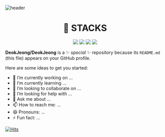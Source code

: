 ![header](https://capsule-render.vercel.app/api?type=Slice&color=gradient&customColorList=14,15,18,28&height=300&section=header&text=%20Hello!%20I'm%20Bora!%20&animation=fadeIn&fontColor=424242&fontSize=90&fontAlign=50&descSize=30)   

<div align=center><h1>🌱 STACKS</h1></div>
<div align=center>
<img src="https://img.shields.io/badge/javascript-F7DF1E?style=flat-square&logo=javascript&logoColor=white"/>
<img src="https://img.shields.io/badge/HTML5-E34F26?style=flat-square&logo=HTML5&logoColor=white"/>
<img src="https://img.shields.io/badge/CSS3-1572B6?style=flat-square&logo=CSS3&logoColor=white"/>
<img src="https://img.shields.io/badge/jQuery-0769AD?style=flat-square&logo=jQuery&logoColor=white"/>
</div>


**DeokJeong/DeokJeong** is a ✨ _special_ ✨ repository because its `README.md` (this file) appears on your GitHub profile.

Here are some ideas to get you started:

- 🔭 I’m currently working on ...
- 🌱 I’m currently learning ...
- 👯 I’m looking to collaborate on ...
- 🤔 I’m looking for help with ...
- 💬 Ask me about ...
- 📫 How to reach me: ...
- 😄 Pronouns: ...
- ⚡ Fun fact: ...

[![Hits](https://hits.seeyoufarm.com/api/count/incr/badge.svg?url=https%3A%2F%2Fgithub.com%2FDeokjeong%2Fhit-counter)](https://hits.seeyoufarm.com)
